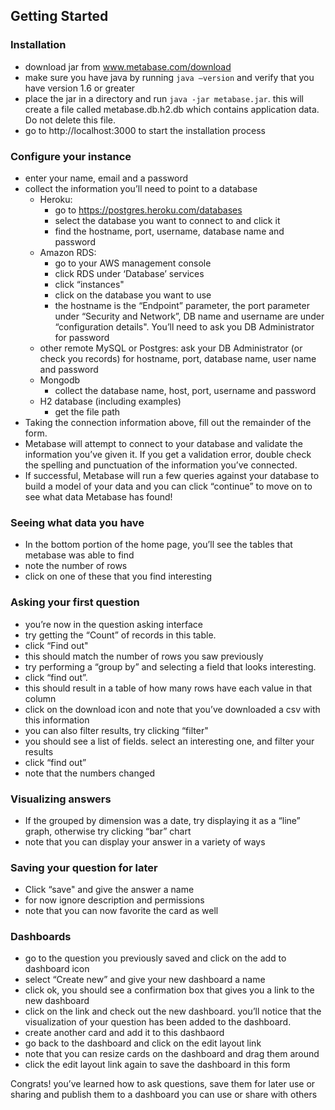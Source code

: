 ## Getting Started

### Installation
* download jar from www.metabase.com/download
* make sure you have java by running `java —version` and verify that you have version 1.6 or greater
* place the jar in a directory and run `java -jar metabase.jar`. this will create a file called metabase.db.h2.db which contains application data. Do not delete this file.
* go to http://localhost:3000 to start the installation process

### Configure your instance
* enter your name, email and a password
* collect the information you’ll need to point to a database
	* Heroku:
		* go to https://postgres.heroku.com/databases
		* select the database you want to connect to and click it
		* find the hostname, port, username, database name and password 
	* Amazon RDS:
		* go to your AWS management console
		* click RDS under ‘Database’ services
		* click “instances"
		* click on the database you want to use
		* the hostname is the “Endpoint” parameter, the port parameter under “Security and Network”, DB name and username are under “configuration details". You’ll need to ask you DB Administrator for password
	* other remote MySQL or Postgres:  ask your DB Administrator (or check you records) for hostname, port, database name, user name and password
	* Mongodb
		* collect the database name, host, port, username and password
	* H2 database (including examples)
		* get the file path
* Taking the connection information above, fill out the remainder of the form.
* Metabase will attempt to connect to your database and validate the information you’ve given it. If you get a validation error, double check the spelling and punctuation of the information you’ve connected. 
* If successful, Metabase will run a few queries against your database to build a model of your data and you can click “continue” to move on to see what data Metabase has found!

### Seeing what data you have
* In the bottom portion of the home page, you’ll see the tables that metabase was able to find
* note the number of rows 
* click on one of these that you find interesting

### Asking your first question
* you’re now in the question asking interface
* try getting the “Count” of records in this table.
* click “Find out" 
* this should match the number of rows you saw previously
* try performing a “group by” and selecting a field that looks interesting. 
* click “find out”.
* this should result in a table of how many rows have each value in that column
* click on the download icon and note that you’ve downloaded a csv with this information
* you can also filter results, try clicking “filter"
* you should see a list of fields. select an interesting one, and filter your results
* click “find out”
* note that the numbers changed

### Visualizing answers
* If the grouped by dimension was a date, try displaying it as a “line” graph, otherwise try clicking “bar” chart
* note that you can display your answer in a variety of ways

### Saving your question for later
* Click “save" and give the answer a name
* for now ignore description and permissions
* note that you can now favorite the card as well 

### Dashboards
* go to the question you previously saved and click on the add to dashboard icon
* select “Create new” and give your new dashboard a name
* click ok,  you should see a confirmation box that gives you a link to the new dashboard
* click on the link and check out the new dashboard. you’ll notice that the visualization of your question has been added to the dashboard.
* create another card and add it to this dashbaord
* go back to the dashboard and click on the edit layout link
* note that you can resize cards on the dashboard and drag them around
* click the edit layout link again to save the dashboard in this form


Congrats! you’ve learned how to ask questions, save them for later use or sharing and publish them to a dashboard you can use or share with others
